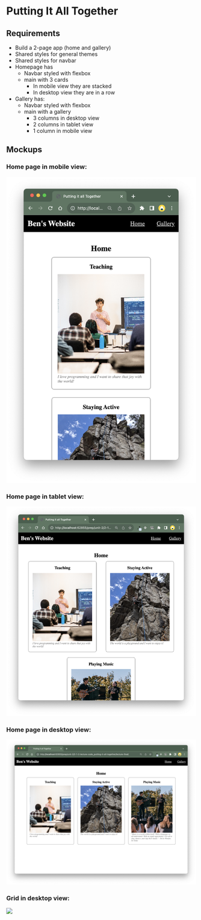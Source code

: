 # Putting It All Together

## Requirements

* Build a 2-page app (home and gallery)
* Shared styles for general themes
* Shared styles for navbar
* Homepage has
  * Navbar styled with flexbox
  * main with 3 cards
    * In mobile view they are stacked
    * In desktop view they are in a row
* Gallery has:
  * Navbar styled with flexbox
  * main with a gallery
    * 3 columns in desktop view
    * 2 columns in tablet view
    * 1 column in mobile view

## Mockups

### Home page in mobile view:
![](./images/flex-narrow.png)
### Home page in tablet view:
![](./images/flex-medium.png)
### Home page in desktop view:
![](./images/flex-wide.png)
### Grid in desktop view:
![](./images/gallery.png)


